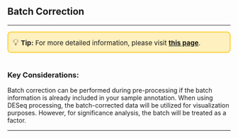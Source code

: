 ## Batch Correction
***  
<div style="border: 2px solid #ffcf30; background-color: #fff0bf; padding: 10px; border-radius: 8px; font-size: 15px;">
<span style="font-size: 20px;">💡</span>  <strong>Tip:</strong> For more detailed information, please visit 
<a href="https://icb-dcm.github.io/cOmicsArt/interface-details/03-pre-processing.html#select-batch-effect-column" target="_blank" style="font-weight: bold;">this page</a>.
</div>
<br>

### Key Considerations:
Batch correction can be performed during pre-processing if the batch information is already included in your sample annotation. When using DESeq processing, the batch-corrected data will be utilized for visualization purposes. However, for significance analysis, the batch will be treated as a factor.

--- 
